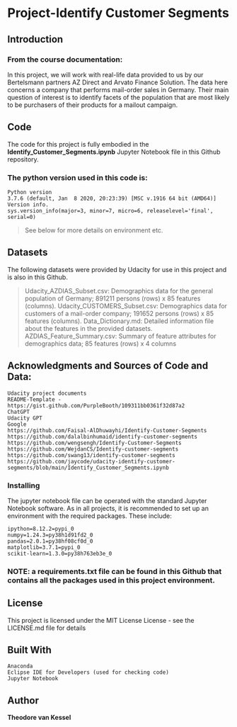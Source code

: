 # Project-Identify Customer Segments

## Introduction 

### From the course documentation:
In this project, we will work with real-life data provided to us by our Bertelsmann partners AZ Direct and Arvato Finance Solution. The data here concerns a company that performs mail-order sales in Germany. Their main question of interest is to identify facets of the population that are most likely to be purchasers of their products for a mailout campaign. 

## Code
The code for this project is fully embodied in the **Identify_Customer_Segments.ipynb** Jupyter Notebook file in this Github repository.

### The python version used in this code is:

	Python version
	3.7.6 (default, Jan  8 2020, 20:23:39) [MSC v.1916 64 bit (AMD64)]
	Version info.
	sys.version_info(major=3, minor=7, micro=6, releaselevel='final', serial=0)

>See below for more details on environment etc. 

## Datasets
The following datasets were provided by Udacity for use in this project and is also in this Github.

>Udacity_AZDIAS_Subset.csv: Demographics data for the general population of Germany; 891211 persons (rows) x 85 features (columns).
>Udacity_CUSTOMERS_Subset.csv: Demographics data for customers of a mail-order company; 191652 persons (rows) x 85 features (columns).
>Data_Dictionary.md: Detailed information file about the features in the provided datasets.
>AZDIAS_Feature_Summary.csv: Summary of feature attributes for demographics data; 85 features (rows) x 4 columns
    
## Acknowledgments and Sources of Code and Data:

	Udacity project documents 
	README-Template - https://gist.github.com/PurpleBooth/109311bb0361f32d87a2
	ChatGPT
	Udacity GPT
	Google
	https://github.com/Faisal-AlDhuwayhi/Identify-Customer-Segments
	https://github.com/dalalbinhumaid/identify-customer-segments
	https://github.com/wengsengh/Identify-Customer-Segments
	https://github.com/WejdanCS/Identify-customer-segments
	https://github.com/swang13/identify-customer-segments
 	https://github.com/jaycode/udacity-identify-customer-segments/blob/main/Identify_Customer_Segments.ipynb

### Installing
The jupyter notebook file can be operated with the standard Jupyter Notebook software.
As in all projects, it is recommended to set up an environment with the required packages. These include:

	ipython=8.12.2=pypi_0
	numpy=1.24.3=py38h1d91fd2_0
	pandas=2.0.1=py38hf08cf0d_0
	matplotlib=3.7.1=pypi_0
	scikit-learn=1.3.0=py38h763eb3e_0
 
 ### NOTE: a **requirements.txt file** can be found in this Github that contains all the packages used in this project environment.
 
 ## License
This project is licensed under the MIT License  License - see the LICENSE.md file for details

## Built With
	Anaconda
	Eclipse IDE for Developers (used for checking code)
	Jupyter Notebook
## Author
**Theodore van Kessel** 
